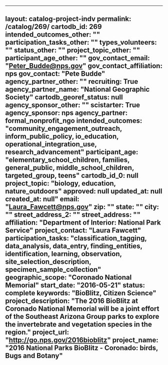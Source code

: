 ---
layout: catalog-project-indv
permalink: /catalog/269/
cartodb_id: 269
intended_outcomes_other: ""
participation_tasks_other: ""
types_volunteers: ""
status_other: ""
project_topic_other: ""
participant_age_other: ""
gov_contact_email: "Peter_Budde@nps.gov"
gov_contact_affiliation: nps
gov_contact: "Pete Budde"
agency_partner_other: ""
recruiting: True
agency_partner_name: "National Geographic Society"
cartodb_georef_status: null
agency_sponsor_other: ""
scistarter: True
agency_sponsor: nps
agency_partner: formal_nonprofit_ngo
intended_outcomes: "community_engagement_outreach, inform_public_policy, io_education, operational_integration_use, research_advancement"
participant_age: "elementary_school_children, families, general_public, middle_school_children, targeted_group, teens"
cartodb_id_0: null
project_topic: "biology, education, nature_outdoors"
approved: null
updated_at: null
created_at: null"
email: "Laura_Fawcett@nps.gov"
zip: ""
state: ""
city: ""
street_address_2: ""
street_address: ""
affiliation: "Department of Interior: National Park Service"
project_contact: "Laura Fawcett"
participation_tasks: "classification_tagging, data_analysis, data_entry, finding_entities, identification, learning, observation, site_selection_description, specimen_sample_collection"
geographic_scope: "Coronado National Memorial"
start_date: "2016-05-21"
status: complete
keywords: "BioBlitz, Citizen Science"
project_description: "The 2016 BioBlitz at Coronado National Memorial will be a joint effort of the Southeast Arizona Group parks to explore the invertebrate and vegetation species in the region."
project_url: "http://go.nps.gov/2016bioblitz"
project_name: "2016 National Parks BioBlitz - Coronado: birds, Bugs and Botany"
--
